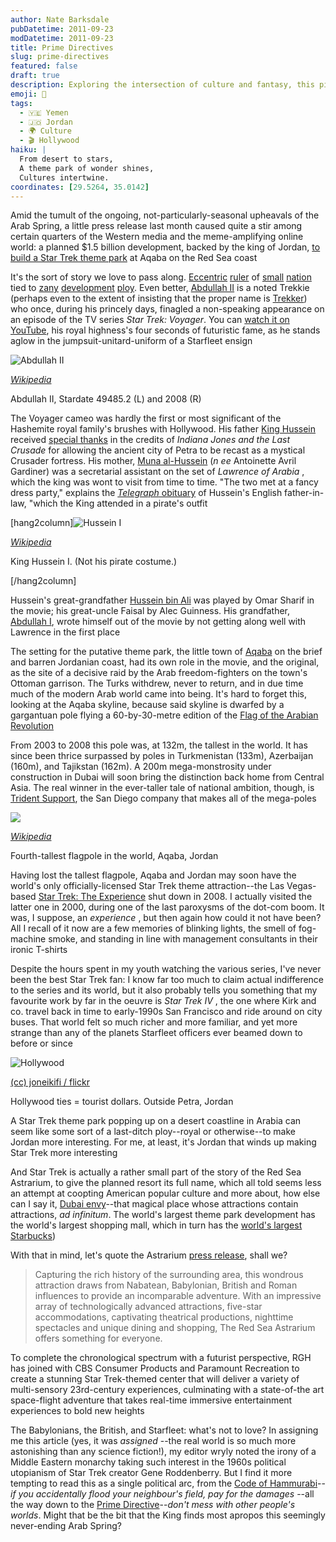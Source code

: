 ```yaml
---
author: Nate Barksdale
pubDatetime: 2011-09-23
modDatetime: 2011-09-23
title: Prime Directives
slug: prime-directives
featured: false
draft: true
description: Exploring the intersection of culture and fantasy, this piece delves into Jordan's ambitious plan for a Star Trek-themed park amidst historical and contemporary influences.
emoji: 🚀
tags:
  - 🇾🇪 Yemen
  - 🇯🇴 Jordan
  - 🌍 Culture
  - 🎬 Hollywood
haiku: |
  From desert to stars,  
  A theme park of wonder shines,  
  Cultures intertwine.
coordinates: [29.5264, 35.0142]
---
```


Amid the tumult of the ongoing, not-particularly-seasonal upheavals of the Arab Spring, a little press release last month caused quite a stir among certain quarters of the Western media and the meme-amplifying online world: a planned $1.5 billion development, backed by the king of Jordan, [to build a Star Trek theme park](http://travel.usatoday.com/destinations/dispatches/post/2011/08/star-trek-theme-park-jordan-king-abdullah/413562/1) at Aqaba on the Red Sea coast

It's the sort of story we love to pass along. [Eccentric](http://en.wikipedia.org/wiki/Jerudong_Park) [ruler](http://www.dailymail.co.uk/news/article-1292682/Worlds-biggest-tent-Kazakhstan-Norman-Foster-builds-King-Among-Tents.html) of [small](http://en.wikipedia.org/wiki/Ryugyong_Hotel) [nation](http://en.wikipedia.org/wiki/Basilica_of_Our_Lady_of_Peace_of_Yamoussoukro) tied to [zany](http://en.wikipedia.org/wiki/Victory_Arch) [development](http://en.wikipedia.org/wiki/Fordl%C3%A2ndia) [ploy](https://www.google.com/search?q=%22ploy%22%20en.wikipedia.org). Even better, [Abdullah II](http://en.wikipedia.org/wiki/Abdullah_II_of_Jordan) is a noted Trekkie (perhaps even to the extent of insisting that the proper name is [Trekker](http://en.wikipedia.org/wiki/Trekkie#Trekkie_vs._Trekker)) who once, during his princely days, finagled a non-speaking appearance on an episode of the TV series _Star Trek: Voyager_. You can [watch it on YouTube](http://www.youtube.com/watch?v=Kmut6FJ1d4M), his royal highness's four seconds of futuristic fame, as he stands aglow in the jumpsuit-unitard-uniform of a Starfleet ensign

![Abdullah II](http://www.cardus.ca/assets/data/images/2011/2011-09-14-NBarksdale-Abdullah.jpg)

[_Wikipedia_](http://en.wikipedia.org/wiki/Abdullah_II_of_Jordan)

Abdullah II, Stardate 49485.2 (L) and 2008 (R)

The Voyager cameo was hardly the first or most significant of the Hashemite royal family's brushes with Hollywood. His father [King Hussein](http://en.wikipedia.org/wiki/Hussein_of_Jordan) received [special thanks](http://web.archive.org/web/20230721032456/https://www.imdb.com/name/nm0403965/) in the credits of _Indiana Jones and the Last Crusade_ for allowing the ancient city of Petra to be recast as a mystical Crusader fortress. His mother, [Muna al-Hussein](http://en.wikipedia.org/wiki/Princess_Muna_al-Hussein) (_n ee_ Antoinette Avril Gardiner) was a secretarial assistant on the set of _Lawrence of Arabia_ , which the king was wont to visit from time to time. "The two met at a fancy dress party," explains the [_Telegraph_ obituary](http://web.archive.org/web/20241228195515/https://www.telegraph.co.uk/news/obituaries/military-obituaries/army-obituaries/8239834/Lieutenant-Colonel-Tony-Gardiner.html) of Hussein's English father-in-law, "which the King attended in a pirate's outfit

[hang2column]![Hussein I](http://www.cardus.ca/assets/data/images/2011/2011-09-14-NBarksdale-Hussein.jpg)

[_Wikipedia_](http://en.wikipedia.org/wiki/File:KingHussain.JPG)

King Hussein I. (Not his pirate costume.)

[/hang2column]

Hussein's great-grandfather [Hussein bin Ali](http://en.wikipedia.org/wiki/Hussein_bin_Ali,_Sharif_of_Mecca) was played by Omar Sharif in the movie; his great-uncle Faisal by Alec Guinness. His grandfather, [Abdullah I](http://en.wikipedia.org/wiki/Abdullah_I_of_Jordan), wrote himself out of the movie by not getting along well with Lawrence in the first place

The setting for the putative theme park, the little town of [Aqaba](http://en.wikipedia.org/wiki/Aqaba) on the brief and barren Jordanian coast, had its own role in the movie, and the original, as the site of a decisive raid by the Arab freedom-fighters on the town's Ottoman garrison. The Turks withdrew, never to return, and in due time much of the modern Arab world came into being. It's hard to forget this, looking at the Aqaba skyline, because said skyline is dwarfed by a gargantuan pole flying a 60-by-30-metre edition of the [Flag of the Arabian Revolution](http://en.wikipedia.org/wiki/Aqaba_Flagpole)

From 2003 to 2008 this pole was, at 132m, the tallest in the world. It has since been thrice surpassed by poles in Turkmenistan (133m), Azerbaijan (160m), and Tajikstan (162m). A 200m mega-monstrosity under construction in Dubai will soon bring the distinction back home from Central Asia. The real winner in the ever-taller tale of national ambition, though, is [Trident Support](http://web.archive.org/web/20150221060531/http://trident-support.com/index.php), the San Diego company that makes all of the mega-poles

![](http://www.cardus.ca/assets/data/images/2011/2011-09-14-NBarksdale-Flagpole.jpg)

[_Wikipedia_](https://www.google.com/search?q=%22_Wikipedia_%22%20en.wikipedia.org)

Fourth-tallest flagpole in the world, Aqaba, Jordan

Having lost the tallest flagpole, Aqaba and Jordan may soon have the world's only officially-licensed Star Trek theme attraction--the Las Vegas-based [Star Trek: The Experience](http://en.wikipedia.org/wiki/Star_Trek:_The_Experience) shut down in 2008. I actually visited the latter one in 2000, during one of the last paroxysms of the dot-com boom. It was, I suppose, an _experience_ , but then again how could it not have been? All I recall of it now are a few memories of blinking lights, the smell of fog-machine smoke, and standing in line with management consultants in their ironic T-shirts

Despite the hours spent in my youth watching the various series, I've never been the best Star Trek fan: I know far too much to claim actual indifference to the series and its world, but it also probably tells you something that my favourite work by far in the oeuvre is _Star Trek IV_ , the one where Kirk and co. travel back in time to early-1990s San Francisco and ride around on city buses. That world felt so much richer and more familiar, and yet more strange than any of the planets Starfleet officers ever beamed down to before or since

![Hollywood](http://www.cardus.ca/assets/data/images/2011/2011-09-14-NBarksdale-Hollywood.jpg)

[(cc) joneikifi / flickr](http://www.flickr.com/photos/joneikifi/3273255333/sizes/z/in/photostream/)

Hollywood ties = tourist dollars. Outside Petra, Jordan

A Star Trek theme park popping up on a desert coastline in Arabia can seem like some sort of a last-ditch ploy--royal or otherwise--to make Jordan more interesting. For me, at least, it's Jordan that winds up making Star Trek more interesting

And Star Trek is actually a rather small part of the story of the Red Sea Astrarium, to give the planned resort its full name, which all told seems less an attempt at coopting American popular culture and more about, how else can I say it, [Dubai envy](http://en.wikipedia.org/wiki/Developments_in_Dubai)--that magical place whose attractions contain attractions, _ad infinitum_. The world's largest theme park development has the world's largest shopping mall, which in turn has the [world's largest Starbucks](https://www.google.com/search?q=%22world%27s%20largest%20Starbucks%22%20en.wikipedia.org))

With that in mind, let's quote the Astrarium [press release](https://www.facebook.com/media/set/?set=a.165721973491705.45357.114966435233926&type=1&closeTheater=1), shall we?

> Capturing the rich history of the surrounding area, this wondrous attraction draws from Nabatean, Babylonian, British and Roman influences to provide an incomparable adventure. With an impressive array of technologically advanced attractions, five-star accommodations, captivating theatrical productions, nighttime spectacles and unique dining and shopping, The Red Sea Astrarium offers something for everyone.

To complete the chronological spectrum with a futurist perspective, RGH has joined with CBS Consumer Products and Paramount Recreation to create a stunning Star Trek-themed center that will deliver a variety of multi-sensory 23rd-century experiences, culminating with a state-of-the art space-flight adventure that takes real-time immersive entertainment experiences to bold new heights

The Babylonians, the British, and Starfleet: what's not to love? In assigning me this article (yes, it was _assigned_ --the real world is so much more astonishing than any science fiction!), my editor wryly noted the irony of a Middle Eastern monarchy taking such interest in the 1960s political utopianism of Star Trek creator Gene Roddenberry. But I find it more tempting to read this as a single political arc, from the [Code of Hammurabi](http://en.wikipedia.org/wiki/Code_of_Hammurabi)--_if you accidentally flood your neighbour's field, pay for the damages_ --all the way down to the [Prime Directive](http://en.wikipedia.org/wiki/Prime_Directive)--_don't mess with other people's worlds_. Might that be the bit that the King finds most apropos this seemingly never-ending Arab Spring?
